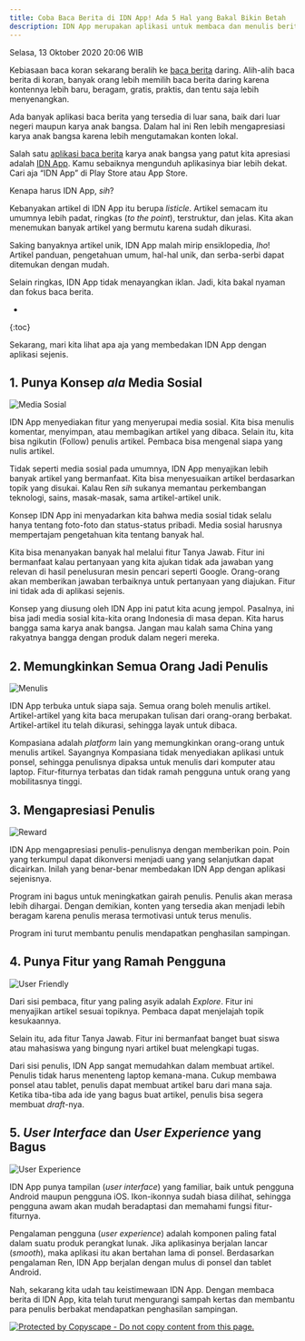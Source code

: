 ```yaml
---
title: Coba Baca Berita di IDN App! Ada 5 Hal yang Bakal Bikin Betah
description: IDN App merupakan aplikasi untuk membaca dan menulis berita. Aplikasi ini memadukan ensiklopedia, media sosial, dan portal berita sekaligus!
---
```

Selasa, 13 Oktober 2020 20:06 WIB

Kebiasaan baca koran sekarang beralih ke [baca berita](https://idn.onelink.me/VKUf/IDNAppBlogComp) daring. Alih-alih baca berita di koran, banyak orang lebih memilih baca berita daring karena kontennya lebih baru, beragam, gratis, praktis, dan tentu saja lebih menyenangkan.

Ada banyak aplikasi baca berita yang tersedia di luar sana, baik dari luar negeri maupun karya anak bangsa. Dalam hal ini Ren lebih mengapresiasi karya anak bangsa karena lebih mengutamakan konten lokal.

Salah satu [aplikasi baca berita](https://idn.onelink.me/VKUf/IDNAppBlogComp) karya anak bangsa yang patut kita apresiasi adalah [IDN App](https://idn.onelink.me/VKUf/IDNAppBlogComp). Kamu sebaiknya mengunduh aplikasinya biar lebih dekat. Cari aja “IDN App” di Play Store atau App Store.

Kenapa harus IDN App, _sih_?

Kebanyakan artikel di IDN App itu berupa _listicle_. Artikel semacam itu umumnya lebih padat, ringkas (_to the point_), terstruktur, dan jelas. Kita akan menemukan banyak artikel yang bermutu karena sudah dikurasi.

Saking banyaknya artikel unik, IDN App malah mirip ensiklopedia, _lho_! Artikel panduan, pengetahuan umum, hal-hal unik, dan serba-serbi dapat ditemukan dengan mudah.

Selain ringkas, IDN App tidak menayangkan iklan. Jadi, kita bakal nyaman dan fokus baca berita.

* 
{:toc}

Sekarang, mari kita lihat apa aja yang membedakan IDN App dengan aplikasi sejenis.

## 1. Punya Konsep _ala_ Media Sosial

![Media Sosial](https://ren.web.id/files/medsos.png)

IDN App menyediakan fitur yang menyerupai media sosial. Kita bisa menulis komentar, menyimpan, atau membagikan artikel yang dibaca. Selain itu, kita bisa ngikutin (Follow) penulis artikel. Pembaca bisa mengenal siapa yang nulis artikel.

Tidak seperti media sosial pada umumnya, IDN App menyajikan lebih banyak artikel yang bermanfaat. Kita bisa menyesuaikan artikel berdasarkan topik yang disukai. Kalau Ren _sih_ sukanya memantau perkembangan teknologi, sains, masak-masak, sama artikel-artikel unik.

Konsep IDN App ini menyadarkan kita bahwa media sosial tidak selalu hanya tentang foto-foto dan status-status pribadi. Media sosial harusnya mempertajam pengetahuan kita tentang banyak hal.

Kita bisa menanyakan banyak hal melalui fitur Tanya Jawab. Fitur ini bermanfaat kalau pertanyaan yang kita ajukan tidak ada jawaban yang relevan di hasil penelusuran mesin pencari seperti Google. Orang-orang akan memberikan jawaban terbaiknya untuk pertanyaan yang diajukan. Fitur ini tidak ada di aplikasi sejenis.

Konsep yang diusung oleh IDN App ini patut kita acung jempol. Pasalnya, ini bisa jadi media sosial kita-kita orang Indonesia di masa depan. Kita harus bangga sama karya anak bangsa. Jangan mau kalah sama China yang rakyatnya bangga dengan produk dalam negeri mereka.

## 2. Memungkinkan Semua Orang Jadi Penulis

![Menulis](https://ren.web.id/files/typing.png)

IDN App terbuka untuk siapa saja. Semua orang boleh menulis artikel. Artikel-artikel yang kita baca merupakan tulisan dari orang-orang berbakat. Artikel-artikel itu telah dikurasi, sehingga layak untuk dibaca.

Kompasiana adalah _platform_ lain yang memungkinkan orang-orang untuk menulis artikel. Sayangnya Kompasiana tidak menyediakan aplikasi untuk ponsel, sehingga penulisnya dipaksa untuk menulis dari komputer atau laptop. Fitur-fiturnya terbatas dan tidak ramah pengguna untuk orang yang mobilitasnya tinggi.

## 3. Mengapresiasi Penulis

![Reward](https://ren.web.id/files/reward.png)

IDN App mengapresiasi penulis-penulisnya dengan memberikan poin. Poin yang terkumpul dapat dikonversi menjadi uang yang selanjutkan dapat dicairkan. Inilah yang benar-benar membedakan IDN App dengan aplikasi sejenisnya.

Program ini bagus untuk meningkatkan gairah penulis. Penulis akan merasa lebih dihargai. Dengan demikian, konten yang tersedia akan menjadi lebih beragam karena penulis merasa termotivasi untuk terus menulis.

Program ini turut membantu penulis mendapatkan penghasilan sampingan.

## 4. Punya Fitur yang Ramah Pengguna

![User Friendly](https://ren.web.id/files/ui.png)

Dari sisi pembaca, fitur yang paling asyik adalah _Explore_. Fitur ini menyajikan artikel sesuai topiknya. Pembaca dapat menjelajah topik kesukaannya.

Selain itu, ada fitur Tanya Jawab. Fitur ini bermanfaat banget buat siswa atau mahasiswa yang bingung nyari artikel buat melengkapi tugas.

Dari sisi penulis, IDN App sangat memudahkan dalam membuat artikel. Penulis tidak harus menenteng laptop kemana-mana. Cukup membawa ponsel atau tablet, penulis dapat membuat artikel baru dari mana saja. Ketika tiba-tiba ada ide yang bagus buat artikel, penulis bisa segera membuat _draft_-nya.

## 5. _User Interface_ dan _User Experience_ yang Bagus

![User Experience](https://ren.web.id/files/ux.png)

IDN App punya tampilan (_user interface_) yang familiar, baik untuk pengguna Android maupun pengguna iOS. Ikon-ikonnya sudah biasa dilihat, sehingga pengguna awam akan mudah beradaptasi dan memahami fungsi fitur-fiturnya.

Pengalaman pengguna (_user experience_) adalah komponen paling fatal dalam suatu produk perangkat lunak. Jika aplikasinya berjalan lancar (_smooth_), maka aplikasi itu akan bertahan lama di ponsel. Berdasarkan pengalaman Ren, IDN App berjalan dengan mulus di ponsel dan tablet Android.


Nah, sekarang kita udah tau keistimewaan IDN App. Dengan membaca berita di IDN App, kita telah turut mengurangi sampah kertas dan membantu para penulis berbakat mendapatkan penghasilan sampingan.

[ ![Protected by Copyscape - Do not copy content from this page.](//banners.copyscape.com/img/copyscape-banner-black-200x25.png) ](http://www.copyscape.com/)
